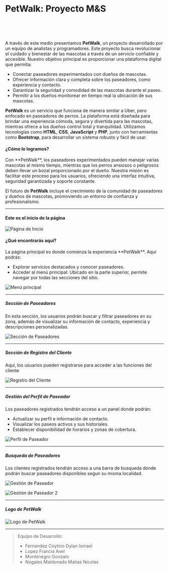 <h1>PetWalk: Proyecto M&S</h1>
<br>
<br>
<br>

A través de este medio presentamos **PetWalk**, un proyecto desarrollado por un equipo de analistas y programadores. Este proyecto busca revolucionar el cuidado y bienestar de las mascotas a través de un servicio confiable y accesible. Nuestro objetivo principal es proporcionar una plataforma digital que permita:

<ul>
<li>Conectar paseadores experimentados con dueños de mascotas.</li>
<li>Ofrecer información clara y completa sobre los paseadores, como experiencia y contacto.</li>
<li>Garantizar la seguridad y comodidad de las mascotas durante el paseo.</li>
<li>Permitir a los dueños monitorear en tiempo real la ubicación de sus mascotas.</li>
</ul>

**PetWalk** es un servicio que funciona de manera similar a Uber, pero enfocado en paseadores de perros. La plataforma está diseñada para brindar una experiencia cómoda, segura y divertida para las mascotas, mientras ofrece a los dueños control total y tranquilidad. Utilizamos tecnologías como **HTML**, **CSS**, **JavaScript** y **PHP**, junto con herramientas como **Bootstrap**, para desarrollar un sistema robusto y fácil de usar.

<h4>¿Cómo lo logramos?</h4>
Con **PetWalk**, los paseadores experimentados pueden manejar varias mascotas al mismo tiempo, mientras que los perros ansiosos o peligrosos deben llevar un bozal proporcionado por el dueño. Nuestra misión es facilitar este proceso para los usuarios, ofreciendo una interfaz intuitiva, seguridad garantizada y soporte constante. 

El futuro de **PetWalk** incluye el crecimiento de la comunidad de paseadores y dueños de mascotas, promoviendo un entorno de confianza y profesionalismo.

---

<h4>Este es el inicio de la página</h4>

![Página de Inicio](imagenes/inicio.png)

<h4>¿Qué encontrarás aquí?</h4>
La página principal es donde comienza la experiencia **PetWalk**. Aquí podrás:
<ul>
<li>Explorar servicios destacados y conocer paseadores.</li>
<li>Acceder al menú principal: Ubicado en la parte superior, permite navegar por todas las secciones del sitio.</li>
</ul>

![Menú principal](imagenes/login.png)

---

<h5>Sección de Paseadores</h5>  
En esta sección, los usuarios podrán buscar y filtrar paseadores en su zona, además de visualizar su información de contacto, experiencia y descripciones personalizadas.  

![Sección de Paseadores](imagenes/login_paseador.png)

---

<h5>Sección de Registro del Cliente</h5>  
Aquí, los usuarios pueden registrarse para acceder a las funciones del cliente 

![Registro del Cliente](imagenes/registro_cliente.png)

---

<h5>Gestión del Perfil de Paseador</h5>  
Los paseadores registrados tendrán acceso a un panel donde podrán:
<ul>
<li>Actualizar su perfil e información de contacto.</li>
<li>Visualizar los paseos activos y sus historiales.</li>
<li>Establecer disponibilidad de horarios y zonas de cobertura.</li>
</ul>
  

![Perfil de Paseador](imagenes/modificar_datos.png)

---

<h5>Busqueda de Paseadores</h5>
Los clientes registrados tendrán acceso a una barra de busqueda donde podrán buscar paseadores disponibles segun su misma localidad.

![Gestión de Paseador](imagenes/busqueda_paseador1.png)

![Gestión de Paseador 2](imagenes/busqueda_paseador2.png)

---

<h5>Logo de PetWalk</h5>

![Logo de PetWalk](imagenes/logo.png)

---

> Equipo de Desarrollo:  
> - Fernandez Coytino Dylan Ismael 
> - Lopez Francia Axel 
> - Montenegro Gonzalo
> - Nogales Maldonado Matias Nicolas
